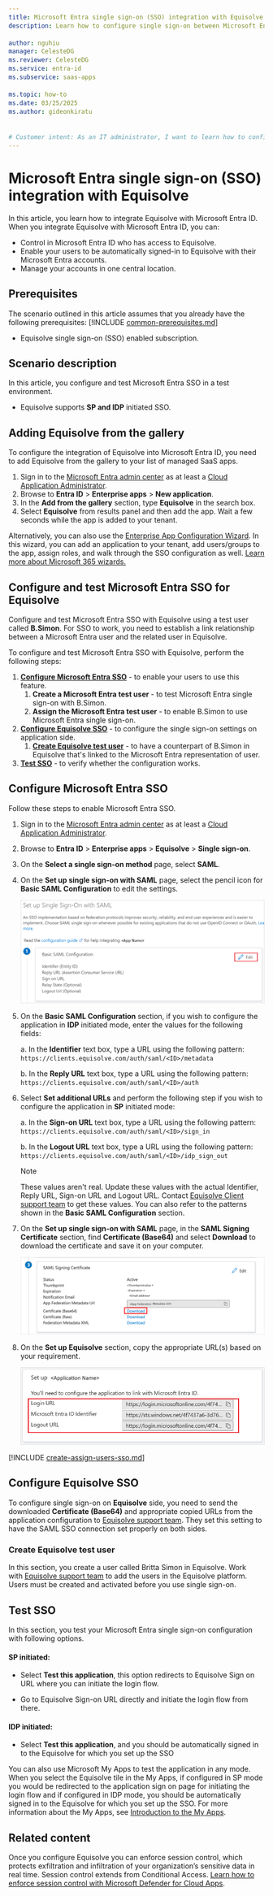 ```yaml
---
title: Microsoft Entra single sign-on (SSO) integration with Equisolve
description: Learn how to configure single sign-on between Microsoft Entra ID and Equisolve.

author: nguhiu
manager: CelesteDG
ms.reviewer: CelesteDG
ms.service: entra-id
ms.subservice: saas-apps

ms.topic: how-to
ms.date: 03/25/2025
ms.author: gideonkiratu


# Customer intent: As an IT administrator, I want to learn how to configure single sign-on between Microsoft Entra ID and Equisolve so that I can control who has access to Equisolve, enable automatic sign-in with Microsoft Entra accounts, and manage my accounts in one central location.
---
```


# Microsoft Entra single sign-on (SSO) integration with Equisolve

In this article,  you learn how to integrate Equisolve with Microsoft Entra ID. When you integrate Equisolve with Microsoft Entra ID, you can:

* Control in Microsoft Entra ID who has access to Equisolve.
* Enable your users to be automatically signed-in to Equisolve with their Microsoft Entra accounts.
* Manage your accounts in one central location.

## Prerequisites
The scenario outlined in this article assumes that you already have the following prerequisites:
[!INCLUDE [common-prerequisites.md](~/identity/saas-apps/includes/common-prerequisites.md)]
* Equisolve single sign-on (SSO) enabled subscription.

## Scenario description

In this article,  you configure and test Microsoft Entra SSO in a test environment.

* Equisolve supports **SP and IDP** initiated SSO.

## Adding Equisolve from the gallery

To configure the integration of Equisolve into Microsoft Entra ID, you need to add Equisolve from the gallery to your list of managed SaaS apps.

1. Sign in to the [Microsoft Entra admin center](https://entra.microsoft.com) as at least a [Cloud Application Administrator](~/identity/role-based-access-control/permissions-reference.md#cloud-application-administrator).
1. Browse to **Entra ID** > **Enterprise apps** > **New application**.
1. In the **Add from the gallery** section, type **Equisolve** in the search box.
1. Select **Equisolve** from results panel and then add the app. Wait a few seconds while the app is added to your tenant.

 Alternatively, you can also use the [Enterprise App Configuration Wizard](https://portal.office.com/AdminPortal/home?Q=Docs#/azureadappintegration). In this wizard, you can add an application to your tenant, add users/groups to the app, assign roles, and walk through the SSO configuration as well. [Learn more about Microsoft 365 wizards.](/microsoft-365/admin/misc/azure-ad-setup-guides)


<a name='configure-and-test-azure-ad-sso-for-equisolve'></a>

## Configure and test Microsoft Entra SSO for Equisolve

Configure and test Microsoft Entra SSO with Equisolve using a test user called **B.Simon**. For SSO to work, you need to establish a link relationship between a Microsoft Entra user and the related user in Equisolve.

To configure and test Microsoft Entra SSO with Equisolve, perform the following steps:

1. **[Configure Microsoft Entra SSO](#configure-azure-ad-sso)** - to enable your users to use this feature.
    1. **Create a Microsoft Entra test user** - to test Microsoft Entra single sign-on with B.Simon.
    1. **Assign the Microsoft Entra test user** - to enable B.Simon to use Microsoft Entra single sign-on.
1. **[Configure Equisolve SSO](#configure-equisolve-sso)** - to configure the single sign-on settings on application side.
    1. **[Create Equisolve test user](#create-equisolve-test-user)** - to have a counterpart of B.Simon in Equisolve that's linked to the Microsoft Entra representation of user.
1. **[Test SSO](#test-sso)** - to verify whether the configuration works.

<a name='configure-azure-ad-sso'></a>

## Configure Microsoft Entra SSO

Follow these steps to enable Microsoft Entra SSO.

1. Sign in to the [Microsoft Entra admin center](https://entra.microsoft.com) as at least a [Cloud Application Administrator](~/identity/role-based-access-control/permissions-reference.md#cloud-application-administrator).
1. Browse to **Entra ID** > **Enterprise apps** > **Equisolve** > **Single sign-on**.
1. On the **Select a single sign-on method** page, select **SAML**.
1. On the **Set up single sign-on with SAML** page, select the pencil icon for **Basic SAML Configuration** to edit the settings.

   ![Edit Basic SAML Configuration](common/edit-urls.png)

1. On the **Basic SAML Configuration** section, if you wish to configure the application in **IDP** initiated mode, enter the values for the following fields:

    a. In the **Identifier** text box, type a URL using the following pattern:
    `https://clients.equisolve.com/auth/saml/<ID>/metadata`

    b. In the **Reply URL** text box, type a URL using the following pattern:
    `https://clients.equisolve.com/auth/saml/<ID>/auth`

1. Select **Set additional URLs** and perform the following step if you wish to configure the application in **SP** initiated mode:

    a. In the **Sign-on URL** text box, type a URL using the following pattern:
    `https://clients.equisolve.com/auth/saml/<ID>/sign_in`

    b. In the **Logout URL** text box, type a URL using the following pattern:
    `https://clients.equisolve.com/auth/saml/<ID>/idp_sign_out`

	> [!NOTE]
	> These values aren't real. Update these values with the actual Identifier, Reply URL, Sign-on URL and Logout URL. Contact [Equisolve Client support team](mailto:help@equisolve.com) to get these values. You can also refer to the patterns shown in the **Basic SAML Configuration** section.

1. On the **Set up single sign-on with SAML** page, in the **SAML Signing Certificate** section,  find **Certificate (Base64)** and select **Download** to download the certificate and save it on your computer.

	![The Certificate download link](common/certificatebase64.png)

1. On the **Set up Equisolve** section, copy the appropriate URL(s) based on your requirement.

	![Copy configuration URLs](common/copy-configuration-urls.png)

<a name='create-an-azure-ad-test-user'></a>

[!INCLUDE [create-assign-users-sso.md](~/identity/saas-apps/includes/create-assign-users-sso.md)]

## Configure Equisolve SSO

To configure single sign-on on **Equisolve** side, you need to send the downloaded **Certificate (Base64)** and appropriate copied URLs from the application configuration to [Equisolve support team](mailto:help@equisolve.com). They set this setting to have the SAML SSO connection set properly on both sides.

### Create Equisolve test user

In this section, you create a user called Britta Simon in Equisolve. Work with [Equisolve support team](mailto:help@equisolve.com) to add the users in the Equisolve platform. Users must be created and activated before you use single sign-on.

## Test SSO 

In this section, you test your Microsoft Entra single sign-on configuration with following options. 

#### SP initiated:

* Select **Test this application**, this option redirects to Equisolve Sign on URL where you can initiate the login flow.  

* Go to Equisolve Sign-on URL directly and initiate the login flow from there.

#### IDP initiated:

* Select **Test this application**, and you should be automatically signed in to the Equisolve for which you set up the SSO 

You can also use Microsoft My Apps to test the application in any mode. When you select the Equisolve tile in the My Apps, if configured in SP mode you would be redirected to the application sign on page for initiating the login flow and if configured in IDP mode, you should be automatically signed in to the Equisolve for which you set up the SSO. For more information about the My Apps, see [Introduction to the My Apps](https://support.microsoft.com/account-billing/sign-in-and-start-apps-from-the-my-apps-portal-2f3b1bae-0e5a-4a86-a33e-876fbd2a4510).

## Related content

Once you configure Equisolve you can enforce session control, which protects exfiltration and infiltration of your organization’s sensitive data in real time. Session control extends from Conditional Access. [Learn how to enforce session control with Microsoft Defender for Cloud Apps](/cloud-app-security/proxy-deployment-any-app).
